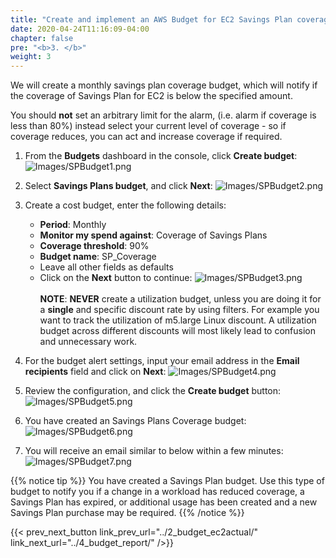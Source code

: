 ```yaml
---
title: "Create and implement an AWS Budget for EC2 Savings Plan coverage"
date: 2020-04-24T11:16:09-04:00
chapter: false
pre: "<b>3. </b>"
weight: 3
---
```

We will create a monthly savings plan coverage budget, which will notify if the coverage of Savings Plan for EC2 is below the specified amount. 

You should **not** set an arbitrary limit for the alarm, (i.e. alarm if coverage is less than 80%) instead select your current level of coverage - so if coverage reduces, you can act and increase coverage if required.

1. From the **Budgets** dashboard in the console, click **Create budget**:
![Images/SPBudget1.png](/Cost/100_2_Cost_and_Usage_Governance/Images/SPBudget1.png?classes=lab_picture_small)

2. Select **Savings Plans budget**, and click **Next**:
![Images/SPBudget2.png](/Cost/100_2_Cost_and_Usage_Governance/Images/SPBudget2.png?classes=lab_picture_small)

3. Create a cost budget, enter the following details:
    - **Period**: Monthly
    - **Monitor my spend against**: Coverage of Savings Plans
    - **Coverage threshold**: 90%
    - **Budget name**: SP_Coverage
    - Leave all other fields as defaults
    - Click on the **Next** button to continue:
![Images/SPBudget3.png](/Cost/100_2_Cost_and_Usage_Governance/Images/SPBudget3.png?classes=lab_picture_small)
<BR><BR>
**NOTE**: **NEVER** create a utilization budget, unless you are doing it for a **single** and specific discount rate by using filters. For example you want to track the utilization of m5.large Linux discount. A utilization budget across different discounts will most likely lead to confusion and unnecessary work.

4. For the budget alert settings, input your email address in the **Email recipients** field and click on **Next**:
![Images/SPBudget4.png](/Cost/100_2_Cost_and_Usage_Governance/Images/SPBudget4.png?classes=lab_picture_small)

5. Review the configuration, and click the **Create budget** button:
![Images/SPBudget5.png](/Cost/100_2_Cost_and_Usage_Governance/Images/SPBudget5.png?classes=lab_picture_small)

6. You have created an Savings Plans Coverage budget:
![Images/SPBudget6.png](/Cost/100_2_Cost_and_Usage_Governance/Images/SPBudget6.png?classes=lab_picture_small)

7. You will receive an email similar to below within a few minutes:
![Images/SPBudget7.png](/Cost/100_2_Cost_and_Usage_Governance/Images/SPBudget7.png?classes=lab_picture_small)

{{% notice tip %}}
You have created a Savings Plan budget. Use this type of budget to notify you if a change in a workload has reduced coverage, a Savings Plan has expired, or additional usage has been created and a new Savings Plan purchase may be required.
{{% /notice %}}

{{< prev_next_button link_prev_url="../2_budget_ec2actual/" link_next_url="../4_budget_report/" />}}
